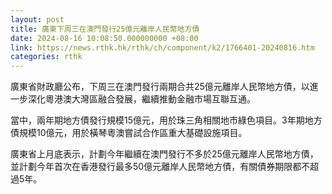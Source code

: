 ```yaml
---
layout: post
title: 廣東下周三在澳門發行25億元離岸人民幣地方債
date: 2024-08-16 10:08:50.000000000 +08:00
link: https://news.rthk.hk/rthk/ch/component/k2/1766401-20240816.htm
categories: rthk
---
```


廣東省財政廳公布，下周三在澳門發行兩期合共25億元離岸人民幣地方債，以進一步深化粵港澳大灣區融合發展，繼續推動金融市場互聯互通。

當中，兩年期地方債發行規模15億元，用於珠三角相關地市綠色項目。3年期地方債規模10億元，用於橫琴粵澳嘗試合作區重大基礎設施項目。

廣東省上月底表示，計劃今年繼續在澳門發行不多於25億元離岸人民幣地方債，並計劃今年首次在香港發行最多50億元離岸人民幣地方債，有關債券期限都不超過5年。
